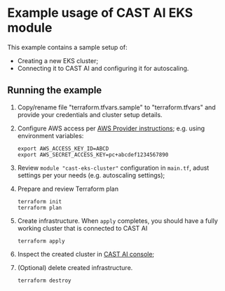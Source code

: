 # Example usage of CAST AI EKS module

This example contains a sample setup of:
* Creating a new EKS cluster;
* Connecting it to CAST AI and configuring it for autoscaling.

## Running the example

1. Copy/rename file "terraform.tfvars.sample" to "terraform.tfvars" and provide your credentials and cluster setup details.

1. Configure AWS access per [AWS Provider instructions](https://registry.terraform.io/providers/hashicorp/aws/latest/docs#authentication-and-configuration); e.g. using environment variables: 
   ```shell
   export AWS_ACCESS_KEY_ID=ABCD
   export AWS_SECRET_ACCESS_KEY=pc+abcdef1234567890
   ```
1. Review `module "cast-eks-cluster"` configuration in `main.tf`, adust settings per your needs (e.g. autoscaling settings);
1. Prepare and review Terraform plan
   ```shell
   terraform init 
   terraform plan
   ```
1. Create infrastructure. When `apply` completes, you should have a fully working cluster that is connected to CAST AI
   ```shell
   terraform apply
   ```
1. Inspect the created cluster in [CAST AI console](https://console.cast.ai);
1. (Optional) delete created infrastructure.
   ```shell
   terraform destroy
   ```
